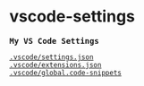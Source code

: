 # vscode-settings

<samp><b>My VS Code Settings</b></samp>

[`.vscode/settings.json`](https://github.com/antfu/vscode-settings/blob/main/.vscode/settings.json)<br>
[`.vscode/extensions.json`](./.vscode/extensions.json)<br>
[`.vscode/global.code-snippets`](./.vscode/global.code-snippets)
